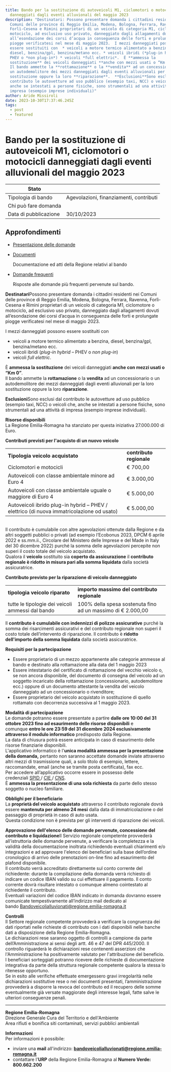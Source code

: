 ```yaml
---
title: Bando per la sostituzione di autoveicoli M1, ciclomotori o motocicli
  danneggiati dagli eventi alluvionali del maggio 2023
description: "Destinatari: Possono presentare domanda i cittadini residenti nei
  Comuni delle province di Reggio Emilia, Modena, Bologna, Ferrara, Ravenna,
  Forlì-Cesena e Rimini proprietari di un veicolo di categoria M1, ciclomotore o
  motociclo, ad esclusivo uso privato, danneggiato dagli allagamenti dovuti
  all’esondazione dei corsi d’acqua in conseguenza delle forti e prolungate
  piogge verificatesi nel mese di maggio 2023.  I mezzi danneggiati possono
  essere sostituiti con  * veicoli a motore termico alimentato a benzina,
  diesel, benzina/gpl, benzina/metano ecc. * veicoli ibridi (*plug-in hybrid* –
  PHEV o *non plug-in*) * veicoli *full elettric*.  È **ammessa la
  sostituzione** dei veicoli danneggiati **anche con mezzi usati o “Km 0”**.\\
  Il bando ammette la **rottamazione** o la **vendita** ad un concessionario o
  un autodemolitore dei mezzi danneggiati dagli eventi alluvionali per la loro
  sostituzione oppure la loro **riparazione**.  **Esclusioni**Sono esclusi dal
  contributo le autovetture ad uso pubblico (esempio taxi, NCC) o veicoli che,
  anche se intestati a persone fisiche, sono strumentali ad una attività di
  impresa (esempio imprese individuali)"
author: Aride Missiroli
date: 2023-10-30T17:37:46.245Z
tags:
  - post
  - featured
---
```

<!--StartFragment-->

# Bando per la sostituzione di autoveicoli M1, ciclomotori o motocicli danneggiati dagli eventi alluvionali del maggio 2023

| Stato                 |                                         |
| --------------------- | --------------------------------------- |
| Tipologia di bando    | Agevolazioni, finanziamenti, contributi |
| Chi può fare domanda  |                                         |
| Data di pubblicazione | 30/10/2023                              |

## Approfondimenti

* [Presentazione delle domande](https://ambiente.regione.emilia-romagna.it/it/bandi/bandi-2023/bandoveicolialluvionati/approfondimenti/presentazionedomande/view)
* [Documenti](https://ambiente.regione.emilia-romagna.it/it/bandi/bandi-2023/bandoveicolialluvionati/approfondimenti/documenti/view)

  Documentazione ed atti della Regione relativi al bando
* [Domande frequenti](https://ambiente.regione.emilia-romagna.it/it/bandi/bandi-2023/bandoveicolialluvionati/approfondimenti/faq/view)

  Risposte alle domande più frequenti pervenute sul bando.

**Destinatari**Possono presentare domanda i cittadini residenti nei Comuni delle province di Reggio Emilia, Modena, Bologna, Ferrara, Ravenna, Forlì-Cesena e Rimini proprietari di un veicolo di categoria M1, ciclomotore o motociclo, ad esclusivo uso privato, danneggiato dagli allagamenti dovuti all’esondazione dei corsi d’acqua in conseguenza delle forti e prolungate piogge verificatesi nel mese di maggio 2023.

I mezzi danneggiati possono essere sostituiti con

* veicoli a motore termico alimentato a benzina, diesel, benzina/gpl, benzina/metano ecc.
* veicoli ibridi (*plug-in hybrid* – PHEV o *non plug-in*)
* veicoli *full elettric*.

È **ammessa la sostituzione** dei veicoli danneggiati **anche con mezzi usati o “Km 0”**.\
Il bando ammette la **rottamazione** o la **vendita** ad un concessionario o un autodemolitore dei mezzi danneggiati dagli eventi alluvionali per la loro sostituzione oppure la loro **riparazione**.

**Esclusioni**Sono esclusi dal contributo le autovetture ad uso pubblico (esempio taxi, NCC) o veicoli che, anche se intestati a persone fisiche, sono strumentali ad una attività di impresa (esempio imprese individuali).

**Risorse disponibili**\
La Regione Emilia-Romagna ha stanziato per questa iniziativa 27.000.000 di Euro.

**Contributi previsti per l'acquisto di un nuovo veicolo**

|                                                                                           |                          |
| ----------------------------------------------------------------------------------------- | ------------------------ |
| **Tipologia veicolo acquistato**                                                          | **contributo regionale** |
| Ciclomotori e motocicli                                                                   | € 700,00                 |
| Autoveicoli con classe ambientale minore ad Euro 4                                        | € 3.000,00               |
| Autoveicoli con classe ambientale uguale o maggiore di Euro 4                             | € 5.000,00               |
| Autoveicoli ibrido plug-in hybrid – PHEV / elettrico (di nuova immatricolazione od usato) | € 5.000,00               |

\
Il contributo è cumulabile con altre agevolazioni ottenute dalla Regione e da altri soggetti pubblici o privati (ad esempio l’Ecobonus 2023, DPCM 6 aprile 2022 e ss.mm.ii., Circolare del Ministero delle Imprese e del Made in Italy del 30 dicembre 2022) purché la somma delle agevolazioni percepite non superi il costo totale del veicolo acquistato.\
Qualora il **veicolo** sostituito sia **coperto da assicurazione** il **contributo regionale è ridotto in misura pari alla somma liquidata** dalla società assicuratrice.

**Contributo previsto per la riparazione di veicolo danneggiato**

|                                                  |                                                             |
| ------------------------------------------------ | ----------------------------------------------------------- |
| **tipologia veicolo riparato**                   | **importo massimo del contributo regionale**                |
| tutte le tipologie dei veicoli ammessi dal bando | 100% della spesa sostenuta fino ad un massimo di € 2.000,00 |

Il **contributo è cumulabile con indennizzi di polizze assicurative** purché la somma dei risarcimenti assicurativi e del contributo regionale non superi il costo totale dell’intervento di riparazione. Il contributo è **ridotto dell'importo della somma liquidata** dalla società assicuratrice.

**Requisiti per la partecipazione**

* Essere proprietario di un mezzo appartenente alle categorie ammesse al bando e destinato alla rottamazione alla data del 1 maggio 2023
* Essere intestatario del certificato di rottamazione del vecchio veicolo o, se non ancora disponibile, del documento di consegna del veicolo ad un soggetto incaricato della rottamazione (concessionario, autodemolitore ecc.) oppure di un documento attestante la vendita del veicolo danneggiato ad un concessionario o rivenditore;
* Essere proprietario del veicolo acquistato in sostituzione di quello rottamato con decorrenza successiva al 1 maggio 2023.

**Modalità di partecipazione**\
Le domande potranno essere presentate a partire **dalle ore 10:00 del 31 ottobre 2023 fino ad esaurimento delle risorse disponibili** e comunque **entro le ore 23:59 del 31 dicembre 2024 esclusivamente attraverso il modulo informatico** predisposto dalla Regione.\
La data di chiusura potrà essere anticipata in caso di esaurimento delle risorse finanziarie disponibili.\
L'applicativo informatico è l'**unica modalità ammessa per la presentazione della domanda,** pertanto non saranno accettate domande inviate attraverso altri mezzi di trasmissione quali, a solo titolo di esempio, lettere, raccomandate, email (anche se tramite posta certificata), fax ecc.\
Per accedere all’applicativo occorre essere in possesso delle credenziali [SPID ](https://www.spid.gov.it/)/ [CIE ](https://www.cartaidentita.interno.gov.it/)/ [CNS](https://id.infocamere.it/documentazione/it/cns.html).\
È **ammessa la presentazione di una sola richiesta** da parte dello stesso soggetto o nucleo familiare.

**Obblighi per il beneficiario**\
La **proprietà del veicolo acquistato** attraverso il contributo regionale dovrà essere **mantenuta per almeno 24 mesi** dalla data di immatricolazione o del passaggio di proprietà in caso di auto usata.\
Questa condizione non è prevista per gli interventi di riparazione dei veicoli.

**Approvazione dell'elenco delle domande pervenute, concessione del contributo e liquidazione**Il Servizio regionale competente provvederà all’istruttoria delle domande pervenute, a verificare la completezza e la validità della documentazione inoltrata richiedendo eventuali chiarimenti e/o integrazioni e ad approvare l'elenco dei beneficiari sulla base dell’ordine cronologico di arrivo delle prenotazioni on-line fino ad esaurimento del plafond disponibile.\
Il contributo verrà accreditato direttamente sul conto corrente del richiedente: durante la compilazione della domanda verrà richiesto di indicare un codice IBAN valido su cui effettuare il pagamento. Il conto corrente dovrà risultare intestato o comunque almeno cointestato al richiedente il contributo.\
Eventuali variazioni del codice IBAN indicato in domanda dovranno essere comunicate tempestivamente all’indirizzo mail dedicato al bando [Bandoveicolialluvionati@regione.emilia-romagna.it](mailto:Bandoveicolialluvionati@regione.emilia-romagna.it "Bando per la sostituzione di veicoli danneggiati dagli allagamenti dovuti all’esondazione dei corsi d’acqua in conseguenza delle forti e prolungate piogge verificatesi nel mese di maggio 2023")

**Controlli**\
Il Settore regionale competente provvederà a verificare la congruenza dei dati riportati nelle richieste di contributo con i dati disponibili nelle banche dati a disposizione della Regione Emilia-Romagna.\
Le dichiarazioni rese saranno oggetto di controlli a campione da parte dell’Amministrazione ai sensi degli artt. 46 e 47 del DPR 445/2000. Il controllo riguarderà le dichiarazioni rese contenenti asserzioni che l'Amministrazione ha positivamente valutato per l'attribuzione del beneficio. I beneficiari sorteggiati potranno ricevere delle richieste di documentazione integrativa da parte della struttura regionale competente qualora la stessa lo ritenesse opportuno.\
Se in esito alle verifiche effettuate emergessero gravi irregolarità nelle dichiarazioni sostitutive rese o nei documenti presentati, l’amministrazione provvederà a disporre la revoca del contributo ed il recupero delle somme eventualmente già versate maggiorate degli interesse legali, fatte salve le ulteriori conseguenze penali.

- - -

**Regione Emilia-Romagna**\
Direzione Generale Cura del Territorio e dell'Ambiente\
Area rifiuti e bonifica siti contaminati, servizi pubblici ambientali

**Informazioni**\
Per informazioni è possibile:

* inviare una **mail** all'indirizzo: **[bandoveicolialluvionati@regione.emilia-romagna.it](mailto:bandoveicolialluvionati@regione.emilia-romagna.it)**
* contattare l'**URP** della Regione Emilia-Romagna al **Numero Verde: 800.662.200**

<!--EndFragment-->